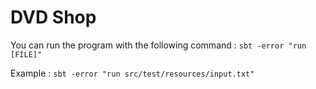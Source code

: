 # DVD Shop

You can run the program with the following command : `sbt -error "run [FILE]"`

Example : `sbt -error "run src/test/resources/input.txt"`
